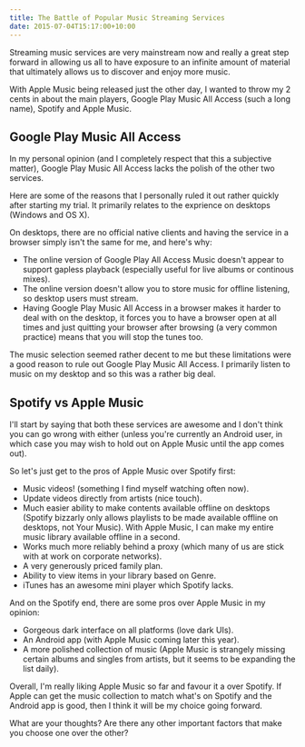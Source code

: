 ```yaml
---
title: The Battle of Popular Music Streaming Services
date: 2015-07-04T15:17:00+10:00
---
```


Streaming music services are very mainstream now and really a great step
forward in allowing us all to have exposure to an infinite amount of material
that ultimately allows us to discover and enjoy more music.

With Apple Music being released just the other day, I wanted to throw my 2
cents in about the main players, Google Play Music All Access (such a long
name), Spotify and Apple Music.

## Google Play Music All Access

In my personal opinion (and I completely respect that this a subjective
matter), Google Play Music All Access lacks the polish of the other two
services.

Here are some of the reasons that I personally ruled it out rather quickly
after starting my trial.  It primarily relates to the exprience on desktops
(Windows and OS X).

On desktops, there are no official native clients and having the service in a
browser simply isn't the same for me, and here's why:

* The online version of Google Play All Access Music doesn't appear to support
  gapless playback (especially useful for live albums or continous mixes).
* The online version doesn't allow you to store music for offline listening, so
  desktop users must stream.
* Having Google Play Music All Access in a browser makes it harder to deal
  with on the desktop, it forces you to have a browser open at all times and
  just quitting your browser after browsing (a very common practice) means
  that you will stop the tunes too.

The music selection seemed rather decent to me but these limitations were a
good reason to rule out Google Play Music All Access.  I primarily listen to
music on my desktop and so this was a rather big deal.

## Spotify vs Apple Music

I'll start by saying that both these services are awesome and I don't think you
can go wrong with either (unless you're currently an Android user, in which
case you may wish to hold out on Apple Music until the app comes out).

So let's just get to the pros of Apple Music over Spotify first:

* Music videos! (something I find myself watching often now).
* Update videos directly from artists (nice touch).
* Much easier ability to make contents available offline on desktops (Spotify
  bizzarly only allows playlists to be made available offline on desktops, not
  Your Music).  With Apple Music, I can make my entire music library available
  offline in a second.
* Works much more reliably behind a proxy (which many of us are stick with at
  work on corporate networks).
* A very generously priced family plan.
* Ability to view items in your library based on Genre.
* iTunes has an awesome mini player which Spotify lacks.

And on the Spotify end, there are some pros over Apple Music in my opinion:

* Gorgeous dark interface on all platforms (love dark UIs).
* An Android app (with Apple Music coming later this year).
* A more polished collection of music (Apple Music is strangely missing certain
  albums and singles from artists, but it seems to be expanding the list
  daily).

Overall, I'm really liking Apple Music so far and favour it a over Spotify.
If Apple can get the music collection to match what's on Spotify and the
Android app is good, then I think it will be my choice going forward.

What are your thoughts?  Are there any other important factors that make you
choose one over the other?
